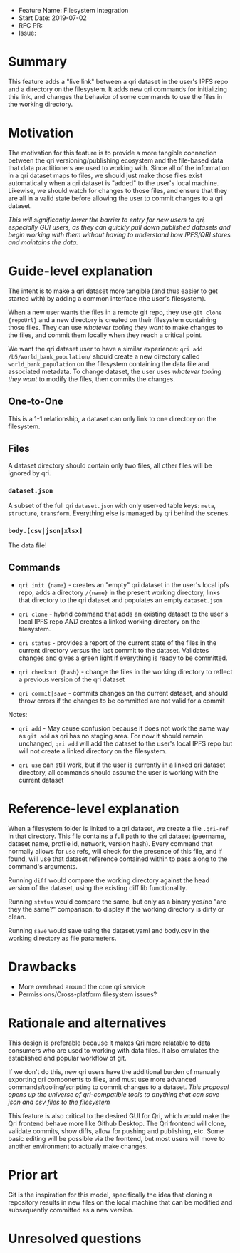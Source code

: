 - Feature Name: Filesystem Integration
- Start Date: 2019-07-02
- RFC PR:
- Issue:

# Summary
[summary]: #summary

This feature adds a "live link" between a qri dataset in the user's IPFS repo and a directory on the filesystem. It adds new qri commands for initializing this link, and changes the behavior of some commands to use the files in the working directory.

# Motivation
[motivation]: #motivation

The motivation for this feature is to provide a more tangible connection between the qri versioning/publishing ecosystem and the file-based data that data practitioners are used to working with. Since all of the information in a qri dataset maps to files, we should just make those files exist automatically when a qri dataset is "added" to the user's local machine.  Likewise, we should watch for changes to those files, and ensure that they are all in a valid state before allowing the user to commit changes to a qri dataset.

*This will significantly lower the barrier to entry for new users to qri, especially GUI users, as they can quickly pull down published datasets and begin working with them without having to understand how IPFS/QRI stores and maintains the data.*  

# Guide-level explanation
[guide-level-explanation]: #guide-level-explanation

The intent is to make a qri dataset more tangible (and thus easier to get started with) by adding a common interface (the user's filesystem).  

When a new user wants the files in a remote git repo, they use `git clone {repoUrl}` and a new directory is created on their filesystem containing those files.  They can use _whatever tooling they want_ to make changes to the files, and commit them locally when they reach a critical point.

We want the qri dataset user to have a similar experience: `qri add /b5/world_bank_population/` should create a new directory called `world_bank_population` on the filesystem containing the data file and associated metadata. To change dataset, the user uses _whatever tooling they want_ to modify the files, then commits the changes.

## One-to-One

This is a 1-1 relationship, a dataset can only link to one directory on the filesystem.

## Files

A dataset directory should contain only two files, all other files will be ignored by qri.

### `dataset.json`

A subset of the full qri `dataset.json` with only user-editable keys: `meta`, `structure`, `transform`.  Everything else is managed by qri behind the scenes.

### `body.[csv|json|xlsx]`

The data file!

## Commands

- `qri init {name}` - creates an "empty" qri dataset in the user's local ipfs repo, adds a directory `/{name}` in the present working directory, links that directory to the qri dataset and populates an empty `dataset.json`

- `qri clone` - hybrid command that adds an existing dataset to the user's local IPFS repo _AND_ creates a linked working directory on the filesystem.  

- `qri status` - provides a report of the current state of the files in the current directory versus the last commit to the dataset.  Validates changes and gives a green light if everything is ready to be committed.

- `qri checkout {hash}` - change the files in the working directory to reflect a previous version of the qri dataset

- `qri commit|save` - commits changes on the current dataset, and should throw errors if the changes to be committed are not valid for a commit

Notes:
- `qri add` - May cause confusion because it does not work the same way as `git add` as qri has no staging area.  For now it should remain unchanged, `qri add` will add the dataset to the user's local IPFS repo but will not create a linked directory on the filesystem.

- `qri use` can still work, but if the user is currently in a linked qri dataset directory, all commands should assume the user is working with the current dataset

# Reference-level explanation
[reference-level-explanation]: #reference-level-explanation

When a filesystem folder is linked to a qri dataset, we create a file `.qri-ref` in that directory. This file contains a full path to the qri dataset (peername, dataset name, profile id, network, version hash). Every command that normally allows for `use` refs, will check for the presence of this file, and if found, will use that dataset reference contained within to pass along to the command's arguments.

Running `diff` would compare the working directory against the head version of the dataset, using the existing diff lib functionality.

Running `status` would compare the same, but only as a binary yes/no "are they the same?" comparison, to display if the working directory is dirty or clean.

Running `save` would save using the dataset.yaml and body.csv in the working directory as file parameters.

# Drawbacks
[drawbacks]: #drawbacks

- More overhead around the core qri service
- Permissions/Cross-platform filesystem issues?

# Rationale and alternatives
[rationale-and-alternatives]: #rationale-and-alternatives

This design is preferable because it makes Qri more relatable to data consumers who are used to working with data files.  It also emulates the established and popular workflow of git.

If we don't do this, new qri users have the additional burden of manually exporting qri components to files, and must use more advanced commands/tooling/scripting to commit changes to a dataset. _This proposal opens up the universe of qri-compatible tools to anything that can save json and csv files to the filesystem_

This feature is also critical to the desired GUI for Qri, which would make the Qri frontend behave more like Github Desktop.  The Qri frontend will clone, validate commits, show diffs, allow for pushing and publishing, etc.  Some basic editing will be possible via the frontend, but most users will move to another environment to actually make changes.

# Prior art
[prior-art]: #prior-art

Git is the inspiration for this model, specifically the idea that cloning a repository results in new files on the local machine that can be modified and subsequently committed as a new version.

# Unresolved questions
[unresolved-questions]: #unresolved-questions
